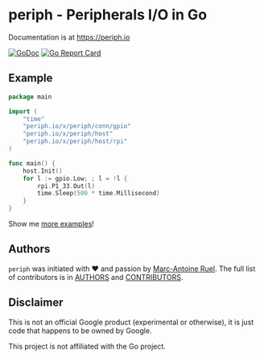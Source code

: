 # periph - Peripherals I/O in Go

Documentation is at https://periph.io

[![GoDoc](https://godoc.org/periph.io/x/periph?status.svg)](https://godoc.org/periph.io/x/periph)
[![Go Report
Card](https://goreportcard.com/badge/periph.io/x/periph)](https://goreportcard.com/report/periph.io/x/periph)


## Example

~~~go
package main

import (
    "time"
    "periph.io/x/periph/conn/gpio"
    "periph.io/x/periph/host"
    "periph.io/x/periph/host/rpi"
)

func main() {
    host.Init()
    for l := gpio.Low; ; l = !l {
        rpi.P1_33.Out(l)
        time.Sleep(500 * time.Millisecond)
    }
}
~~~

Show me [more examples](https://periph.io/examples/)!


## Authors

`periph` was initiated with ❤️️ and passion by [Marc-Antoine
Ruel](https://github.com/maruel). The full list of contributors is in
[AUTHORS](https://github.com/google/periph/blob/master/AUTHORS) and
[CONTRIBUTORS](https://github.com/google/periph/blob/master/CONTRIBUTORS).


## Disclaimer

This is not an official Google product (experimental or otherwise), it
is just code that happens to be owned by Google.

This project is not affiliated with the Go project.
